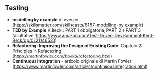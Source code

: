 Testing
-------

- **modelling by example** di everzet (https://skillsmatter.com/skillscasts/6457-modelling-by-example)
- **TDD by Example** K.Beck : PART 1 obbligatoria, PART 2 e PART 3 facoltative (https://www.amazon.com/Test-Driven-Development-Kent-Beck/dp/0321146530)
- **Refactoring: Improving the Design of Existing Code**: Capitolo 2: Principles in Refactoring (https://martinfowler.com/books/refactoring.html)
- **Continuous Integration** - articolo originale di Martin Fowler (https://www.martinfowler.com/articles/continuousIntegration.html)
